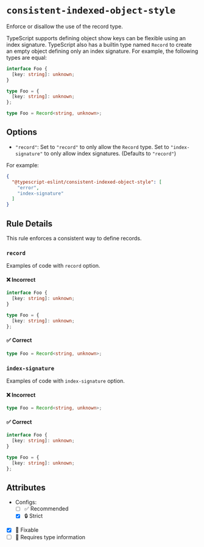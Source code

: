 # `consistent-indexed-object-style`

Enforce or disallow the use of the record type.

TypeScript supports defining object show keys can be flexible using an index signature. TypeScript also has a builtin type named `Record` to create an empty object defining only an index signature. For example, the following types are equal:

```ts
interface Foo {
  [key: string]: unknown;
}

type Foo = {
  [key: string]: unknown;
};

type Foo = Record<string, unknown>;
```

## Options

- `"record"`: Set to `"record"` to only allow the `Record` type. Set to `"index-signature"` to only allow index signatures. (Defaults to `"record"`)

For example:

```json
{
  "@typescript-eslint/consistent-indexed-object-style": [
    "error",
    "index-signature"
  ]
}
```

## Rule Details

This rule enforces a consistent way to define records.

### `record`

Examples of code with `record` option.

<!--tabs-->

#### ❌ Incorrect

```ts
interface Foo {
  [key: string]: unknown;
}

type Foo = {
  [key: string]: unknown;
};
```

#### ✅ Correct

```ts
type Foo = Record<string, unknown>;
```

### `index-signature`

Examples of code with `index-signature` option.

<!--tabs-->

#### ❌ Incorrect

```ts
type Foo = Record<string, unknown>;
```

#### ✅ Correct

```ts
interface Foo {
  [key: string]: unknown;
}

type Foo = {
  [key: string]: unknown;
};
```

## Attributes

- Configs:
  - [ ] ✅ Recommended
  - [x] 🔒 Strict
- [x] 🔧 Fixable
- [ ] 💭 Requires type information
